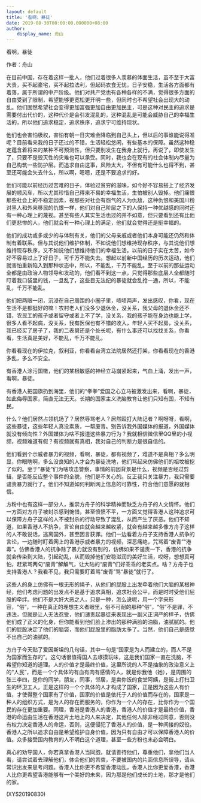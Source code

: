 ```yaml
---
layout: default
title: '看啊，暴徒'
date: 2019-08-30T00:00:00.000000+08:00
author:
    display_name: 舟山
---
```


看啊，暴徒

作者：舟山

在目前中国，存在着这样一批人，他们过着很多人羡慕的体面生活，虽不至于大富大贵，买不起豪宅，买不起拉法利，但起码衣食无忧，日子安稳，生活各方面都有着落，属于所谓的中产阶级。他们对共产党也有各种各样的不满，觉得很多方面的自由受到了限制，希望能够更宽松更开明一些，但同时也不希望社会出现大的动乱。他们固然希望社会变得更加富强更加自由更加民主，可是这种对民主的追求是需要付出代价的，这种代价是会引发混乱的，这种混乱是可能会威胁自己的幸福生活的，所以他们追求稳定，追求秩序，追求宁可维持现状。

他们也会害怕极权，害怕有朝一日灾难会降临到自己头上，但以后的事谁能说得准呢？目前看来我的日子还过的不错，生活轻松悠闲，有些基本的保障。虽然这种稳定蕴含着将来的某种不可预测性，但只要别发生在我身上就行，再说了，即使发生了，只要不是毁灭性的灾难也可以承受。同时，我也会在现有的社会体制内尽量为自己构筑一些防护层。而追求自由这事，风险太大，不但有可能什么也得不到，甚至还可能会失去什么，所以啊，嗯嗯，还是不要追求的好。

他们可能以前经历过苦难的日子，体验过贫穷的滋味，如今好不容易搭上了经济发展的顺风车，所以尤其珍惜自己得来不易的幸福生活，生怕被别人毁掉。他们痛恨那些社会上的不稳定因素，视那些对社会有怨气的人为仇敌，这种仇恨和美国川粉对黑人和外来移民的仇恨一样，他们对自己阶层之下的人保持一种优越感的同时还有一种心理上的蔑视。甚至有些人其实生活也过的并不如意，但只要看到还有比他们更悲惨的人，他们就会有一种心理上的满足，他们就会觉得还是挺幸福的。

他们的成功或多或少的与体制有关，他们的父母亲戚或者他们本身可能还仍然和体制有着联系。但与其说他们维护体制，不如说他们想维持现存秩序，与其说他们想维持现存秩序，又不如说他们想维持他们的幸福生活。以前的日子实在太苦，如今好不容易过上了好日子，可千万不能失去。想起以前新中国经历的历次运动，他们就害怕重新陷入到那种状态中，所以，不能乱，千万不能乱。至于以前的那些运动全都是由政治人物领导和发动的，他们看不到这一点，只觉得那些底层人全都随时盯着我口袋里的钱，一旦乱了，这些目无法纪的暴徒就会乱抢一通，所以，不能乱，千万不能乱。

他们把两眼一闭，沉浸在自己周围的小圈子里，啧啧两声，发出感叹，你看，现在生活不是都挺好的嘛！农村老人们没多少退休金，没关系，我父母的退休金还不错，农民工的孩子或者留守或者上不了学，没关系，我的孩子能在身边也能上学，很多人看不起病，没关系，我有医保也有不错的收入，年轻人买不起房，没关系，我已经买了房子了，我的二表舅还是个处长呢，有什么事还可以找找关系，你看看，生活真是美好，不能乱，千万不能乱。

你看看现在的伊拉克，叙利亚，你看看台湾立法院居然还打架，你看看现在的香港多乱，多么不安全。

有香港人涂污国徽，他们的某根敏感的神经立马崩紧起来，气血上涌，发出一声，看啊，暴徒。

有香港人把国旗扔到海里，他们的“拳拳”爱国之心立马被激发出来，看啊，暴徒，如此侮辱国家，简直无法无天。长期的国家主义洗脑教育让他们只知有国，不知有民。

什么？他们居然占领机场了？居然辱骂老人？居然殴打大陆记者？啊呀呀，看啊，这些暴徒，这些年轻人真没素质，一帮废青。别告诉我外国媒体的报道，外国媒体就没有倾向性？外国媒体为啥不报道这些暴力行为？我就相信微信里QQ里的小视频，视频难道有假？有视频就有真相，我对自己的判断力是很自信的。

他们看到个示威者暴力的视频，看啊，暴徒，都有视频了，难道不是真相？多么明显，你眼瞎啊，多么没良知的人才会为暴徒洗地，他们骂起来仿佛他们的祖坟被挖了似的。至于“暴徒”们为啥攻击警察，事情的前因背景是什么，视频是否经过剪辑，是否能反应整个事件的全貌，他们是不关心的。反正我只关注暴力，我只需要谴责暴力就行了。他们不知道如何判断网上信息的可靠性，符合他们意愿的就相信。

方粉中也有这样一部分人，推崇方舟子的科学精神而缺乏方舟子的人文情怀。他们一方面对方舟子被封杀感到惋惜，甚至愤愤不平，一方面又觉得香港人这种追求可以保障方舟子这样的人不被封杀的行动导致了混乱，从而产生了厌恶。他们不知道，如果香港人不抗争，言论自由就会越来越收紧，就会有越来越多像方舟子这样的人不敢说话，逃离国外，甚至因言获罪。他们一边看着方舟子支持香港人抗争的言论，一边随时盯着网上的香港示威者暴力的视频，深恶痛绝，咒骂着“废青”“港毒”。仿佛香港人的抗争除了暴力就没有别的，仿佛如果不谴责一下，香港的抗争就会传染到大陆，引起动乱，从而毁掉他们安稳滋润的美好生活，哎呀，想想真可怕，赶紧骂两句“废青”解解气，让大陆的“废青”们好乖乖的老实点。啥？方舟子也支持香港人？我看不见，我只需要盯着骂“废青”骂“暴徒”就行了。

这些人的身上仿佛有一根无形的绳子，从他们的屁股上出发牵着他们大脑的某根神经，他们考虑问题的出发点不是基于追求真相，追求社会公平，而是时时受他们屁股的牵绊。他们不是大奸大恶之人，只是一种，怎么说呢，用一个字来形容，“俗”，一种在真正的理想主义者眼里，俗不可耐的那种“俗”，“俗”不是罪，不违法，但就是让人无法忍受，他们谴责起暴徒来表现出一副义正词严的样子，仿佛他们成了正义的化身，但你能看到他们脸上渗出的那种满脸的油脂，油腻腻的。他们的屁股决定了他们的脑袋，而他们屁股里的脂肪太多了。当然，他们自己是感觉不出自己的油腻的。

方舟子今天贴了爱因斯坦的几句话，其中一句是“国家是为人而建立的，而人不是为国家而生存的”。这句话很值得国人去琢摸玩味，这是我们国家一直在洗脑，不希望你知道的道理。人的价值才是最终价值，这里所说的人不是抽象的政治意义上的“人民”，而是一个个具体的有血有肉有感情的人，就是你我他（她），是周围的张三李四，是你的同学，朋友，同事，邻居，是卖你饭的食堂阿姨，是街上打扫卫生的环卫工人，正是这样的一个个具体的人才构成了国家，正是因为这些人有价值，才使得整个国家有了价值，国家的价值是依托于人的价值而存在的，国家是一种人的组织方式，是为人的存在而服务的，你作为一个人的存在，比你作为一个国民的存在更加重要。同理，香港是香港人的香港，香港人的价值才是最终价值，香港的命运由生活在香港这片土地上的人来决定，其他任何人除非经过同意，否则没有权力决定香港人的命运，否则，这便侵犯了香港人的价值，是一种间接的奴役。香港人之所以追求自由是希望维护自身价值，因为只有自由才可以保障香港人的价值。众多接受国内教育的人不明白这个道理，甚至一些方粉也未必会明白。

真心的劝导国人，你若真拿香港人当同胞，就请善待他们，尊重他们，拿他们当人看，请尝试着去理解他们，体会他们的苦衷，不要被国内的片面信息所误导，请从常识出发来思考问题。香港人比你更不希望香港动乱，香港人比你更爱香港，香港人比你更希望香港能够有一个美好的未来，因为那是他们成长的土地，那才是他们的家。

(XYS20190830)

